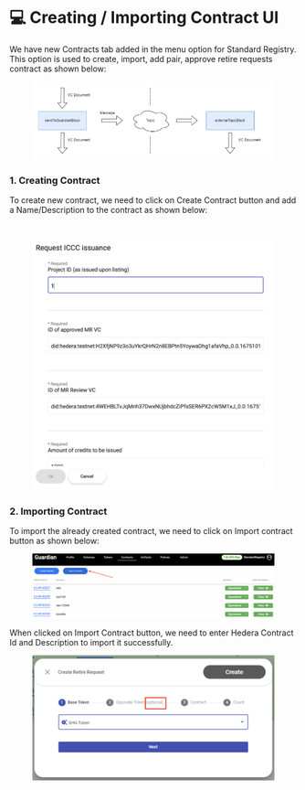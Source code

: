 # 💻 Creating / Importing Contract UI

We have new Contracts tab added in the menu option for Standard Registry. This option is used to create, import, add pair, approve retire requests contract as shown below:

<figure><img src="../../../.gitbook/assets/image (11).png" alt=""><figcaption></figcaption></figure>

### 1. Creating Contract

To create new contract, we need to click on Create Contract button and add a Name/Description to the contract as shown below:

<figure><img src="../../../.gitbook/assets/image (5) (3).png" alt=""><figcaption></figcaption></figure>

<figure><img src="../../../.gitbook/assets/image (22).png" alt=""><figcaption></figcaption></figure>

### 2. Importing Contract

To import the already created contract, we need to click on Import contract button as shown below:

<figure><img src="../../../.gitbook/assets/image (3) (3) (1).png" alt=""><figcaption></figcaption></figure>

When clicked on Import Contract button, we need to enter Hedera Contract Id and Description to import it successfully.

<figure><img src="../../../.gitbook/assets/image (14) (1).png" alt=""><figcaption></figcaption></figure>



